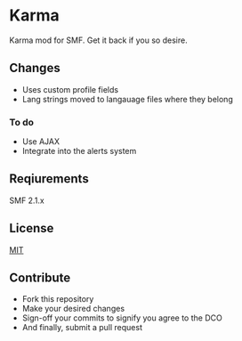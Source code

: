 # Karma

Karma mod for SMF. Get it back if you so desire.

## Changes
- Uses custom profile fields
- Lang strings moved to langauage files where they belong

### To do
- Use AJAX
- Integrate into the alerts system

## Reqiurements
SMF 2.1.x

## License
[MIT](http://opensource.org/licenses/MIT)

## Contribute
- Fork this repository
- Make your desired changes
- Sign-off your commits to signify you agree to the DCO
- And finally, submit a pull request